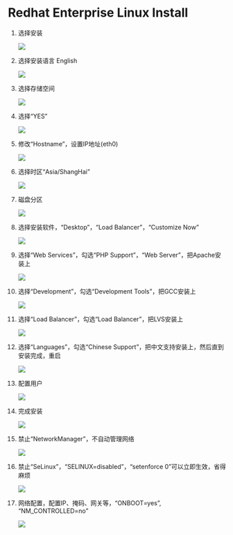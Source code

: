 Redhat Enterprise Linux Install
======

1. 选择安装

    ![](imsages/rhel-01.jpg)

2. 选择安装语言 English

    ![](imsages/rhel-02.jpg)

3. 选择存储空间

    ![](imsages/rhel-03.jpg)

4. 选择“YES”

    ![](imsages/rhel-04.jpg)

5. 修改“Hostname”，设置IP地址(eth0)

    ![](imsages/rhel-05.jpg)

6. 选择时区“Asia/ShangHai”

    ![](imsages/rhel-06.jpg)

7. 磁盘分区

    ![](imsages/rhel-07.jpg)

8. 选择安装软件，“Desktop”，“Load Balancer”，“Customize Now”

    ![](imsages/rhel-08.jpg)

9. 选择“Web Services”，勾选“PHP Support”，“Web Server”，把Apache安装上

    ![](imsages/rhel-09.jpg)

10. 选择“Development”，勾选“Development Tools”，把GCC安装上

    ![](imsages/rhel-10.jpg)

11. 选择“Load Balancer”，勾选“Load Balancer”，把LVS安装上

    ![](imsages/rhel-11.jpg)


12. 选择“Languages”，勾选“Chinese Support”，把中文支持安装上，然后直到安装完成，重启

    ![](imsages/rhel-12.jpg)

13. 配置用户

    ![](imsages/rhel-13.jpg)


14. 完成安装

    ![](imsages/rhel-14.jpg)

15. 禁止“NetworkManager”，不自动管理网络

    ![](imsages/rhel-15.jpg)
  
16. 禁止“SeLinux”，“SELINUX=disabled”，“setenforce 0”可以立即生效，省得麻烦

    ![](imsages/rhel-16.jpg) 
    
17. 网络配置，配置IP、掩码、网关等，“ONBOOT=yes”, “NM_CONTROLLED=no”

    ![](imsages/rhel-17.jpg) 

    